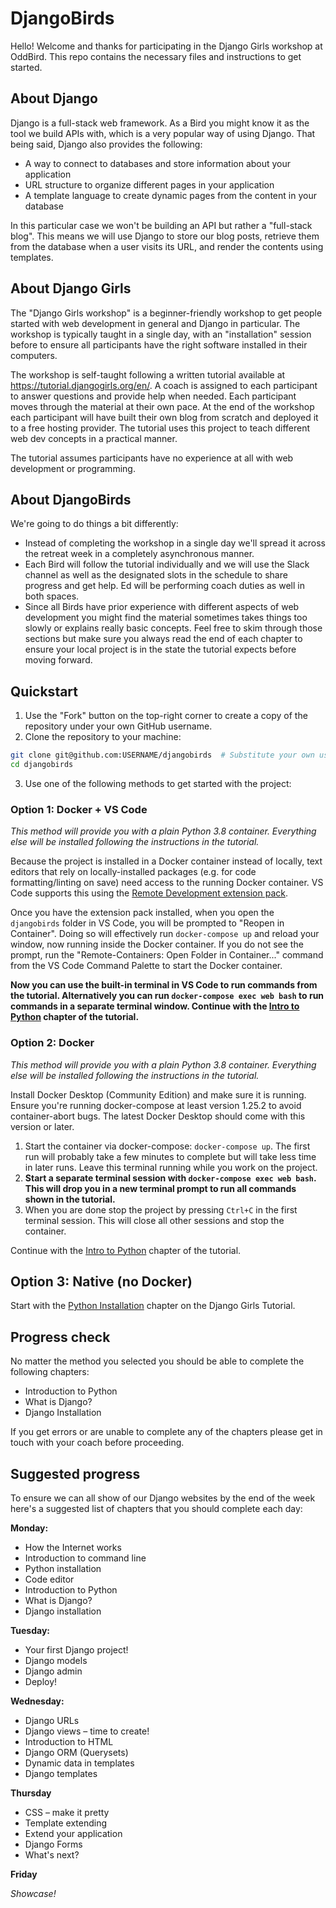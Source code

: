 # DjangoBirds

Hello! Welcome and thanks for participating in the Django Girls workshop at OddBird. This repo contains the necessary files and instructions to get started.

## About Django

Django is a full-stack web framework. As a Bird you might know it as the tool we build APIs with, which is a very popular way of using Django. That being said, Django also provides the following:

- A way to connect to databases and store information about your application
- URL structure to organize different pages in your application
- A template language to create dynamic pages from the content in your database

In this particular case we won't be building an API but rather a "full-stack blog". This means we will use Django to store our blog posts, retrieve them from the database when a user visits its URL, and render the contents using templates.

## About Django Girls

The "Django Girls workshop" is a beginner-friendly workshop to get people started with web development in general and Django in particular. The workshop is typically taught in a single day, with an "installation" session before to ensure all participants have the right software installed in their computers.

The workshop is self-taught following a written tutorial available at https://tutorial.djangogirls.org/en/. A coach is assigned to each participant to answer questions and provide help when needed. Each participant moves through the material at their own pace. At the end of the workshop each participant will have built their own blog from scratch and deployed it to a free hosting provider. The tutorial uses this project to teach different web dev concepts in a practical manner.

The tutorial assumes participants have no experience at all with web development or programming.

## About DjangoBirds

We're going to do things a bit differently:

- Instead of completing the workshop in a single day we'll spread it across the retreat week in a completely asynchronous manner.
- Each Bird will follow the tutorial individually and we will use the Slack channel as well as the designated slots in the schedule to share progress and get help. Ed will be performing coach duties as well in both spaces.
- Since all Birds have prior experience with different aspects of web development you might find the material sometimes takes things too slowly or explains really basic concepts. Feel free to skim through those sections but make sure you always read the end of each chapter to ensure your local project is in the state the tutorial expects before moving forward.

## Quickstart

1. Use the "Fork" button on the top-right corner to create a copy of the repository under your own GitHub username.
2. Clone the repository to your machine:

```bash
git clone git@github.com:USERNAME/djangobirds  # Substitute your own username
cd djangobirds
```

3. Use one of the following methods to get started with the project:

### Option 1: Docker + VS Code

*This method will provide you with a plain Python 3.8 container. Everything else will be installed following the instructions in the tutorial.*

Because the project is installed in a Docker container instead of locally, text editors that rely on locally-installed packages (e.g. for code formatting/linting on save) need access to the running Docker container. VS Code supports this using the [Remote Development extension pack](https://marketplace.visualstudio.com/items?itemName=ms-vscode-remote.vscode-remote-extensionpack).

Once you have the extension pack installed, when you open the `djangobirds` folder in VS Code, you will be prompted to "Reopen in Container". Doing so will effectively run `docker-compose up` and reload your window, now running inside the Docker container. If you do not see the prompt, run the "Remote-Containers: Open Folder in Container..." command from the VS Code Command Palette to start the Docker container.

**Now you can use the built-in terminal in VS Code to run commands from the tutorial. Alternatively you can run `docker-compose exec web bash` to run commands in a separate terminal window. Continue with the [Intro to Python](https://tutorial.djangogirls.org/en/python_introduction/) chapter of the tutorial.**

### Option 2: Docker

*This method will provide you with a plain Python 3.8 container. Everything else will be installed following the instructions in the tutorial.*

Install Docker Desktop (Community Edition) and make sure it is running. Ensure you're running docker-compose at least version 1.25.2 to avoid container-abort bugs. The latest Docker Desktop should come with this version or later.

1. Start the container via docker-compose: `docker-compose up`. The first run will probably take a few minutes to complete but will take less time in later runs. Leave this terminal running while you work on the project.
2. **Start a separate terminal session with `docker-compose exec web bash`. This will drop you in a new terminal prompt to run all commands shown in the tutorial.**
3. When you are done stop the project by pressing `Ctrl+C` in the first terminal session. This will close all other sessions and stop the container.

Continue with the [Intro to Python](https://tutorial.djangogirls.org/en/python_introduction/) chapter of the tutorial.

## Option 3: Native (no Docker)

Start with the [Python Installation](https://tutorial.djangogirls.org/en/python_installation/) chapter on the Django Girls Tutorial.

## Progress check

No matter the method you selected you should be able to complete the following chapters:

- Introduction to Python
- What is Django?
- Django Installation

If you get errors or are unable to complete any of the chapters please get in touch with your coach before proceeding.

## Suggested progress

To ensure we can all show of our Django websites by the end of the week here's a suggested list of chapters that you should complete each day:

**Monday:**

- How the Internet works
- Introduction to command line
- Python installation
- Code editor
- Introduction to Python
- What is Django?
- Django installation

**Tuesday:**

- Your first Django project!
- Django models
- Django admin
- Deploy!

**Wednesday:**

- Django URLs
- Django views – time to create!
- Introduction to HTML
- Django ORM (Querysets)
- Dynamic data in templates
- Django templates

**Thursday**

- CSS – make it pretty
- Template extending
- Extend your application
- Django Forms
- What's next?

**Friday**

*Showcase!*
